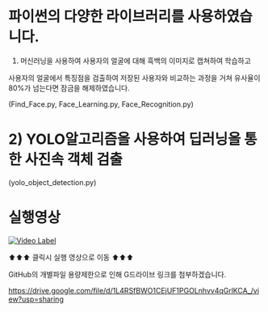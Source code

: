 # 파이썬의 다양한 라이브러리를 사용하였습니다.

1) 머신러닝을 사용하여 사용자의 얼굴에 대해 흑백의 이미지로 캡쳐하여 학습하고

사용자의 얼굴에서 특징점을 검출하여 저장된 사용자와 비교하는 과정을 거쳐 유사율이 80%가 넘는다면 잠금을 해제하였습니다.

(Find_Face.py, Face_Learning.py, Face_Recognition.py)


# 2) YOLO알고리즘을 사용하여 딥러닝을 통한 사진속 객체 검출

(yolo_object_detection.py)


# 실행영상

[![Video Label](https://i9.ytimg.com/vi_webp/Lw8x3vP9K7w/mqdefault.webp?v=61e3cbce&sqp=CNCXj48G&rs=AOn4CLDUh8mikp7fYlCRRackttsJR5CJeg)](https://www.youtube.com/watch?v=Lw8x3vP9K7w)

⬆⬆⬆ 클릭시 실행 영상으로 이동 ⬆⬆⬆


GitHub의 개별파일 용량제한으로 인해 G드라이브 링크를 첨부하겠습니다.

https://drive.google.com/file/d/1L4RSfBWO1CEjUF1PGOLnhvv4qGrlKCA_/view?usp=sharing
